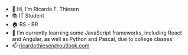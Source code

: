 - 👋 Hi, I’m Ricardo F. Thiesen
- 📚 IT Student
- 🏠 RS - BR
- 🌱 I’m currently learning some JavaScript frameworks, including React and Angular, as well as Python and Pascal, due to college classes
- 📫 ricardothiesen@outlook.com
